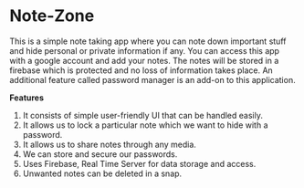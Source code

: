 # Note-Zone
This is a simple note taking app where you can note down important stuff and hide personal or private information if any. You can access this app with a google account and add your notes. The notes will be stored in a firebase which is protected and no loss of information takes place. An additional feature called password manager is an add-on to this application.<br/>

**Features**<br/>
1. It consists of simple user-friendly UI that can be handled easily.<br/>
2. It allows us to lock a particular note which we want to hide with a password.<br/>
3. It allows us to share notes through any media.<br/>
4. We can store and secure our passwords.<br/>
5. Uses Firebase, Real Time Server for data storage and access.<br/>
6. Unwanted notes can be deleted in a snap.<br/>
